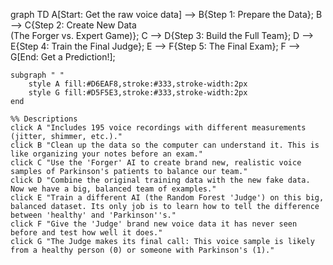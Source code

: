 graph TD
    A[Start: Get the raw voice data] --> B{Step 1: Prepare the Data};
    B --> C{Step 2: Create New Data <br> (The Forger vs. Expert Game)};
    C --> D{Step 3: Build the Full Team};
    D --> E{Step 4: Train the Final Judge};
    E --> F{Step 5: The Final Exam};
    F --> G[End: Get a Prediction!];

    subgraph " "
        style A fill:#D6EAF8,stroke:#333,stroke-width:2px
        style G fill:#D5F5E3,stroke:#333,stroke-width:2px
    end
    
    %% Descriptions
    click A "Includes 195 voice recordings with different measurements (jitter, shimmer, etc.)."
    click B "Clean up the data so the computer can understand it. This is like organizing your notes before an exam."
    click C "Use the 'Forger' AI to create brand new, realistic voice samples of Parkinson's patients to balance our team."
    click D "Combine the original training data with the new fake data. Now we have a big, balanced team of examples."
    click E "Train a different AI (the Random Forest 'Judge') on this big, balanced dataset. Its only job is to learn how to tell the difference between 'healthy' and 'Parkinson''s."
    click F "Give the 'Judge' brand new voice data it has never seen before and test how well it does."
    click G "The Judge makes its final call: This voice sample is likely from a healthy person (0) or someone with Parkinson's (1)."
    

